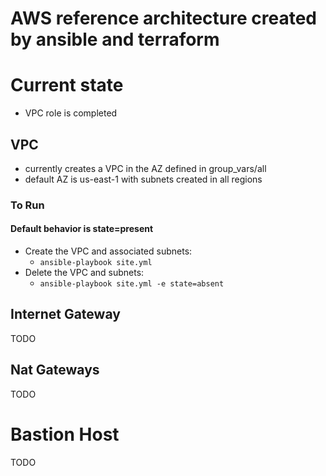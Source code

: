 # AWS reference architecture created by ansible and terraform
  
# Current state
- VPC role is completed
  
## VPC
- currently creates a VPC in the AZ defined in group_vars/all
- default AZ is us-east-1 with subnets created in all regions
  
### To Run
#### Default behavior is state=present
- Create the VPC and associated subnets:
	- ```ansible-playbook site.yml```
- Delete the VPC and subnets:
	- ```ansible-playbook site.yml -e state=absent```
  
## Internet Gateway
TODO
  
## Nat Gateways
TODO
  
# Bastion Host
TODO
